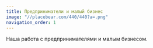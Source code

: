 ```yaml
---
title: Предприниматели и малый бизнес
image: "//placebear.com/440/440?a=.png"
navigation_order: 1
---
```


Наша работа с предпринимателями и малым бизнесом.

